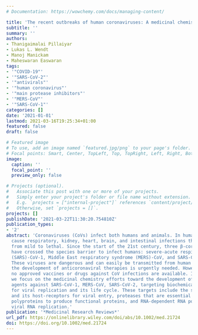 ```yaml
---
# Documentation: https://wowchemy.com/docs/managing-content/

title: 'The recent outbreaks of human coronaviruses: A medicinal chemistry perspective'
subtitle: ''
summary: ''
authors:
- Thanigaimalai Pillaiyar
- Lukas L. Wendt
- Manoj Manickam
- Maheswaran Easwaran
tags:
- '"COVID-19"'
- '"SARS-CoV-2"'
- '"antivirals"'
- '"human coronavirus"'
- '"main protease inhibitors"'
- '"MERS-CoV"'
- '"SARS-CoV-1"'
categories: []
date: '2021-01-01'
lastmod: 2021-03-16T19:25:34+01:00
featured: false
draft: false

# Featured image
# To use, add an image named `featured.jpg/png` to your page's folder.
# Focal points: Smart, Center, TopLeft, Top, TopRight, Left, Right, BottomLeft, Bottom, BottomRight.
image:
  caption: ''
  focal_point: ''
  preview_only: false

# Projects (optional).
#   Associate this post with one or more of your projects.
#   Simply enter your project's folder or file name without extension.
#   E.g. `projects = ["internal-project"]` references `content/project/deep-learning/index.md`.
#   Otherwise, set `projects = []`.
projects: []
publishDate: '2021-03-22T11:30:20.754810Z'
publication_types:
- '2'
abstract: 'Coronaviruses (CoVs) infect both humans and animals. In humans, CoVs can
  cause respiratory, kidney, heart, brain, and intestinal infections that can range
  from mild to lethal. Since the start of the 21st century, three β-coronaviruses
  have crossed the species barrier to infect humans: severe-acute respiratory syndrome
  (SARS)-CoV-1, Middle East respiratory syndrome (MERS)-CoV, and SARS-CoV-2 (2019-nCoV).
  These viruses are dangerous and can easily be transmitted from human to human. Therefore,
  the development of anticoronaviral therapies is urgently needed. However, to date,
  no approved vaccines or drugs against CoV infections are available. In this review,
  we focus on the medicinal chemistry efforts toward the development of antiviral
  agents against SARS-CoV-1, MERS-CoV, SARS-CoV-2, targeting biochemical events important
  for viral replication and its life cycle. These targets include the spike glycoprotein
  and its host-receptors for viral entry, proteases that are essential for cleaving
  polyproteins to produce functional proteins, and RNA-dependent RNA polymerase for
  viral RNA replication.'
publication: '*Medicinal Research Reviews*'
url_pdf: https://onlinelibrary.wiley.com/doi/abs/10.1002/med.21724
doi: https://doi.org/10.1002/med.21724
---
```

